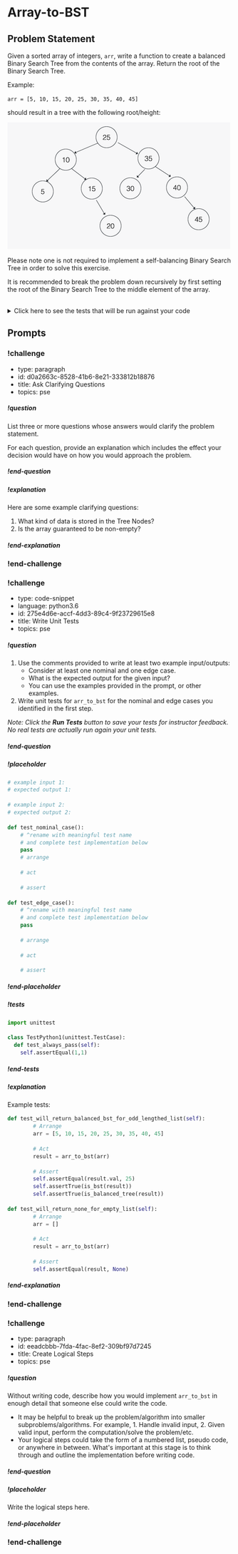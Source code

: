 # Array-to-BST

## Problem Statement

Given a sorted array of integers, `arr`, write a function to create a balanced Binary Search Tree from the contents of the array. Return the root of the Binary Search Tree.

Example:

`arr = [5, 10, 15, 20, 25, 30, 35, 40, 45]`

should result in a tree with the following root/height:

![Balanced Binary Search Tree](../images/balanced_bst.png)

Please note one is not required to implement a self-balancing Binary Search Tree in order to solve this exercise. 

It is recommended to break the problem down recursively by first setting the root of the Binary Search Tree to the middle element of the array.

<br>
<details style="max-width: 700px; margin: auto;">
<summary>Click here to see the tests that will be run against your code</summary>

```py
def test_will_return_balanced_bst_for_odd_lengthed_list(self):
    # Arrange
    arr = [5, 10, 15, 20, 25, 30, 35, 40, 45]

    # Act
    result = arr_to_bst(arr)

    # Assert
    self.assertEqual(result.val, 25)
    self.assertTrue(self.is_bst(result))
    self.assertTrue(self.is_balanced_tree(result))

def test_will_return_balanced_bst_for_even_lengthed_list(self):
    # Arrange
    arr = [1, 3, 9, 27, 81, 243]

    # Act
    result = arr_to_bst(arr)

    # Assert
    self.assertTrue(self.is_bst(result))
    self.assertTrue(self.is_balanced_tree(result))

def test_will_return_balanced_bst_for_long_list(self):
    # Arrange
    arr = []
    num = 0
    while num < 100:
        arr.append(num)
        num += 1

    # Act
    result = arr_to_bst(arr)

    # Assert
    self.assertTrue(self.is_bst(result))
    self.assertTrue(self.is_balanced_tree(result))

def test_will_return_none_for_empty_list(self):
    # Arrange
    arr = []

    # Act
    result = arr_to_bst(arr)

    # Assert
    self.assertEqual(result, None)
```

</details>

## Prompts

<!-- Question 1 -->
<!-- prettier-ignore-start -->
### !challenge
* type: paragraph
* id: d0a2663c-8528-41b6-8e21-333812b18876
* title: Ask Clarifying Questions
* topics: pse
##### !question

List three or more questions whose answers would clarify the problem statement.

For each question, provide an explanation which includes the effect your decision would have on how you would approach the problem.

##### !end-question

##### !explanation

Here are some example clarifying questions:

1. What kind of data is stored in the Tree Nodes?
2. Is the array guaranteed to be non-empty?

##### !end-explanation

### !end-challenge
<!-- prettier-ignore-end -->

<!-- Question 2 -->
<!-- prettier-ignore-start -->

### !challenge
* type: code-snippet
* language: python3.6
* id: 275e4d6e-accf-4dd3-89c4-9f23729615e8
* title: Write Unit Tests
* topics: pse
##### !question

1. Use the comments provided to write at least two example input/outputs:
    * Consider at least one nominal and one edge case.
    * What is the expected output for the given input?
    * You can use the examples provided in the prompt, or other examples.
2. Write unit tests for `arr_to_bst` for the nominal and edge cases you identified in the first step.

*Note: Click the **Run Tests** button to save your tests for instructor feedback. No real tests are actually run again your unit tests.*

##### !end-question
##### !placeholder

```py
# example input 1:
# expected output 1:

# example input 2:
# expected output 2:

def test_nominal_case():
    # ^rename with meaningful test name
    # and complete test implementation below
    pass
    # arrange

    # act

    # assert

def test_edge_case():
    # ^rename with meaningful test name
    # and complete test implementation below
    pass
    
    # arrange
    
    # act
    
    # assert
```
##### !end-placeholder

##### !tests

```py
import unittest

class TestPython1(unittest.TestCase):
  def test_always_pass(self):
    self.assertEqual(1,1)
```

##### !end-tests
##### !explanation 

Example tests:

```python
def test_will_return_balanced_bst_for_odd_lengthed_list(self):
        # Arrange
        arr = [5, 10, 15, 20, 25, 30, 35, 40, 45]

        # Act
        result = arr_to_bst(arr)

        # Assert
        self.assertEqual(result.val, 25)
        self.assertTrue(is_bst(result))
        self.assertTrue(is_balanced_tree(result))

def test_will_return_none_for_empty_list(self):
        # Arrange
        arr = []

        # Act
        result = arr_to_bst(arr)

        # Assert
        self.assertEqual(result, None)
```

##### !end-explanation
### !end-challenge
<!-- prettier-ignore-end -->

<!-- Question 3 -->
<!-- prettier-ignore-start -->
### !challenge
* type: paragraph
* id: eeadcbbb-7fda-4fac-8ef2-309bf97d7245
* title: Create Logical Steps
* topics: pse
##### !question

Without writing code, describe how you would implement `arr_to_bst` in enough detail that someone else could write the code. 
* It may be helpful to break up the problem/algorithm into smaller subproblems/algorithms. For example, 1. Handle invalid input, 2. Given valid input, perform the computation/solve the problem/etc.
* Your logical steps could take the form of a numbered list, pseudo code, or anywhere in between. What's important at this stage is to think through and outline the implementation before writing code.

##### !end-question

##### !placeholder

Write the logical steps here.

##### !end-placeholder

### !end-challenge
<!-- prettier-ignore-end -->
